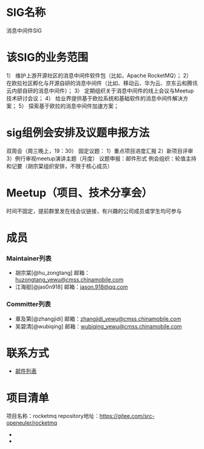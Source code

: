 
# SIG名称

消息中间件SIG

# 该SIG的业务范围
 1） 维护上游开源社区的消息中间件软件包（比如，Apache RocketMQ）；
 2） 在欧拉社区孵化与开源自研的消息中间件（比如、移动云、华为云、京东云和腾讯云内部自研的消息中间件）；
 3） 定期组织关于消息中间件的线上会议与Meetup技术研讨会议；
 4） 给业界提供基于欧拉系统和基础软件的消息中间件解决方案；
 5） 探索基于欧拉的消息中间件加速方案；


# sig组例会安排及议题申报方法
双周会（周三晚上，19：30）
固定议题：
1）重点项目进度汇报
2）新项目评审
3）例行审视meetup演讲主题（月度）
议题申报：邮件形式
例会组织：轮值主持和记要（胡宗棠组织安排，不限于核心成员）

# Meetup（项目、技术分享会）
时间不固定，提前群里发在线会议链接，有兴趣的公司成员或学生均可参与


# 成员
### Maintainer列表
- 胡宗棠[@hu_zongtang] 邮箱：huzongtang_yewu@cmss.chinamobile.com 
- 江海挺[@jas0n918] 邮箱：jason.918@qq.com

### Committer列表
- 章及第[@zhangjidi] 邮箱：zhangjidi_yewu@cmss.chinamobile.com
- 吴碧清[@wubiqing] 邮箱：wubiqing_yewu@cmss.chinamobile.com


# 联系方式
- [邮件列表](message-middleware@openeuler.org)


# 项目清单

项目名称：rocketmq
repository地址：https://gitee.com/src-openeuler/rocketmq

- 
- 
